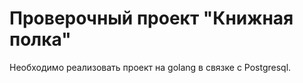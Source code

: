 # Проверочный проект "Книжная полка"
Необходимо реализовать проект на golang 
в связке с Postgresql.